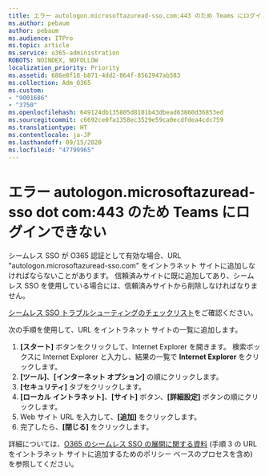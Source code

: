 ```yaml
---
title: エラー autologon.microsoftazuread-sso.com:443 のため Teams にログインできない
ms.author: pebaum
author: pebaum
ms.audience: ITPro
ms.topic: article
ms.service: o365-administration
ROBOTS: NOINDEX, NOFOLLOW
localization_priority: Priority
ms.assetid: 686e8f18-b871-4dd2-864f-8562947ab583
ms.collection: Adm_O365
ms.custom:
- "9001686"
- "3750"
ms.openlocfilehash: 649124db135805d8101b43dbead63860d36853ed
ms.sourcegitcommit: c6692ce0fa1358ec3529e59ca0ecdfdea4cdc759
ms.translationtype: HT
ms.contentlocale: ja-JP
ms.lasthandoff: 09/15/2020
ms.locfileid: "47799965"
---
```

# <a name="unable-to-log-into-teams-due-to-error-autologonmicrosoftazuread-sso-dot-com443"></a>エラー autologon.microsoftazuread-sso dot com:443 のため Teams にログインできない

シームレス SSO が O365 認証として有効な場合、URL "autologon.microsoftazuread-sso.com" をイントラネット サイトに追加しなければならないことがあります。  信頼済みサイトに既に追加してあり、シームレス SSO を使用している場合には、信頼済みサイトから削除しなければなりません。

[シームレス SSO トラブルシューティングのチェックリスト](https://docs.microsoft.com/azure/active-directory/hybrid/tshoot-connect-sso#troubleshooting-checklist)をご確認ください。

次の手順を使用して、URL をイントラネット サイトの一覧に追加します。

1. **[スタート]** ボタンをクリックして、Internet Explorer を開きます。 検索ボックスに Internet Explorer と入力し、結果の一覧で **Internet Explorer** をクリックします。
2. **[ツール]**、**[インターネット オプション]** の順にクリックします。
3. **[セキュリティ]** タブをクリックします。
4. **[ローカル イントラネット]**、**[サイト]** ボタン、**[詳細設定]** ボタンの順にクリックします。
5. Web サイト URL を入力して、**[追加]** をクリックします。
6. 完了したら、**[閉じる]** をクリックします。

詳細については、[O365 のシームレス SSO の展開に関する資料](https://docs.microsoft.com/azure/active-directory/hybrid/how-to-connect-sso-quick-start) (手順 3 の URL をイントラネット サイトに追加するためのポリシー ベースのプロセスを含め) を参照してください。
